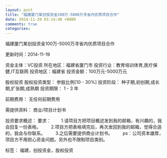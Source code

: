 ```yaml
---
layout: post
title: "福建厦门某创投资金100万-5000万寻省内优质项目合作"
date: 2014-11-20 03:14:48 +0800
comments: true
categories: 
---
```

福建厦门某创投资金100万-5000万寻省内优质项目合作



更新时间：2014-11-19

资金主体：VC投资
所在地区：福建省厦门市
投资行业：教育培训体育,医疗保健,IT互联网
投资地区：福建省
投资金额：100万元-5000万元

股权投资
股权投资类型：
                            参股比例[10 - 30%] 
                                                                                投资阶段：
                            种子期,初创期,成长期,扩张期,成熟期 
                                                                                                                                        投资期限：
                            1 - 3 年

前期费用：
无任何前期费用

需提供资料：
商业/项目计划书

投资要求概述：
要求：
　　1.请项目方把项目概述发到我的邮箱，有兴趣的，我会回复一份表格。
　　2.项目方把表格填完后，再次发回到我的邮箱，觉得合适的，我会与你联系。
　　3.之后需要提供商业计划书。
　　ps：公司资本雄厚，项目方不用担心资金问题。另外也不限制项目类别。

标签：
福建，创投资金，股权投资

